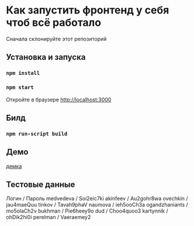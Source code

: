 # Как запустить фронтенд у себя чтоб всё работало

Сначала склонируйте этот репозиторий

## Установка и запуска

### `npm install`

### `npm start`

Откройте в браузере [http://localhost:3000](http://localhost:3000)

## Билд

### `npm run-script build`

## Демо

[демка](https://tvscp.tionix.ru/realms/master/protocol/openid-connect/auth?response_type=code&grant_type=authorization_code&client_id=tvscp&scope=openid&redirect_uri=http://localhost:3000)

## Тестовые данные

Логин / Пароль 
medvedeva / Soi2eic7ki 
akinfeev / Au2gohr8wa 
ovechkin / jau4maeQuu 
tinkov / Tavah9phaV 
naumova / ieh5ooCh3a 
ogandzhaniants / mo5olaCh2v 
bukhman / Pie6heey9o 
dud / Choo4quoo3 
kartynnik / ohDik2hi0i 
perelman / Vaeraemey2

